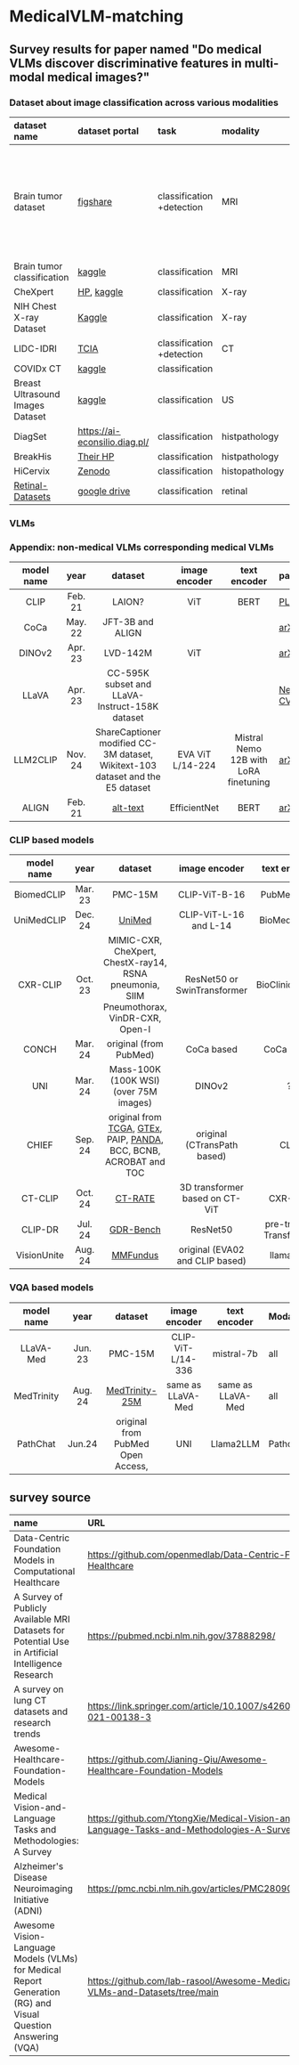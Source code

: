 # MedicalVLM-matching

## Survey results for paper named "Do medical VLMs discover discriminative features in multi-modal medical images?"
### Dataset about image classification across various modalities
|dataset name|dataset portal|task|modality|DOI of dataset|remarks|
|:-|:-|:-|:-|:-|:-|
|Brain tumor dataset|[figshare](https://doi.org/10.6084/m9.figshare.1512427.v8)|classification<br>+detection|MRI|10.1371/journal.pone.0140381|This dataset includes images on three imaging plane: axial, coronal, sagital.|
|Brain tumor classification|[kaggle](https://www.kaggle.com/datasets/sartajbhuvaji/brain-tumor-classification-mri)|classification|MRI|10.34740/kaggle/dsv/1183165|
|CheXpert|[HP](https://stanfordmlgroup.github.io/competitions/chexpert/), [kaggle](https://www.kaggle.com/datasets/ashery/chexpert)|classification|X-ray|10.1609/aaai.v33i01.3301590|
|NIH Chest X-ray Dataset|[Kaggle](https://www.kaggle.com/datasets/nih-chest-xrays/data)|classification|X-ray||
|LIDC-IDRI|[TCIA](https://www.cancerimagingarchive.net/collection/lidc-idri/)|classification<br>+detection|CT|10.7937/K9/TCIA.2015.LO9QL9SX|
|COVIDx CT|[kaggle](https://www.kaggle.com/datasets/hgunraj/covidxct)|classification|
|Breast Ultrasound Images Dataset|[kaggle](https://www.kaggle.com/datasets/aryashah2k/breast-ultrasound-images-dataset)|classification|US|10.1016/j.dib.2019.104863|
|DiagSet|https://ai-econsilio.diag.pl/|classification|histpathology|10.1038/s41598-024-52183-4|
|BreakHis|[Their HP](https://web.inf.ufpr.br/vri/databases/breast-cancer-histopathological-database-breakhis/)|classification|histpathology|10.1109/TBME.2015.2496264|
|HiCervix|[Zenodo](https://zenodo.org/records/11087263)|classification|histopathology|10.1109/TMI.2024.3419697|
|[Retinal-Datasets](https://github.com/lxirich/MM-Retinal)|[google drive](https://drive.google.com/drive/folders/177RCtDeA6n99gWqgBS_Sw3WT6qYbzVmy)|classification|retinal|10.1007/978-3-031-72378-0_67|

### VLMs
### Appendix: non-medical VLMs corresponding medical VLMs
|model name|year|dataset|image encoder|text encoder|paper|model URL|
|:-:|:-:|:-:|:-:|:-:|:-|:-|
|CLIP|Feb. 21|LAION?|ViT|BERT|[PLMR](https://proceedings.mlr.press/v139/radford21a)|[github](https://github.com/openai/CLIP)|
|CoCa|May. 22|JFT-3B and ALIGN|||[arXiv](https://arxiv.org/abs/2205.01917)|[github](https://github.com/lucidrains/CoCa-pytorch)|
|DINOv2|Apr. 23|LVD-142M|ViT||[arXiv](https://arxiv.org/abs/2304.07193)|[github](https://github.com/facebookresearch/dinov2?tab=readme-ov-file)|
|LLaVA|Apr. 23|CC-595K subset and LLaVA-Instruct-158K dataset|||[NeurIPS](https://proceedings.neurips.cc/paper_files/paper/2023/hash/6dcf277ea32ce3288914faf369fe6de0-Abstract-Conference.html), [CVPR2024](https://openaccess.thecvf.com/content/CVPR2024/html/Liu_Improved_Baselines_with_Visual_Instruction_Tuning_CVPR_2024_paper.html)|[github](https://github.com/haotian-liu/LLaVA)|
|LLM2CLIP|Nov. 24|ShareCaptioner modified CC-3M dataset, Wikitext-103 dataset and the E5 dataset|EVA ViT L/14-224|Mistral Nemo 12B with LoRA finetuning|[arXiv](https://arxiv.org/abs/2411.04997)|[github](https://github.com/microsoft/LLM2CLIP)|
|ALIGN|Feb. 21|[alt-text](https://www.mdpi.com/2076-3417/13/19/11103?utm_source=chatgpt.com)|EfficientNet|BERT|[arXiv](https://arxiv.org/abs/2102.05918)|[github](https://github.com/ALIGN-analoglayout/ALIGN-public)|

### CLIP based models
|model name|year|dataset|image encoder|text encoder|Modality|paper|model URL|
|:-:|:-:|:-:|:-:|:-:|:-|:-|:-|
|BiomedCLIP|Mar. 23|PMC-15M|CLIP-ViT-B-16|PubMedBERT|all|[arXiv](https://arxiv.org/abs/2303.00915)|[huggng face](https://huggingface.co/microsoft/BiomedCLIP-PubMedBERT_256-vit_base_patch16_224)|
|UniMedCLIP|Dec. 24|[UniMed](https://github.com/mbzuai-oryx/UniMed-CLIP/blob/main/docs/UniMed-DATA.md)|CLIP-ViT-L-16 and L-14|BioMed-BERT|all|[arXiv](https://arxiv.org/abs/2412.10372)|[github](https://github.com/mbzuai-oryx/UniMed-CLIP)|
|CXR-CLIP|Oct. 23|MIMIC-CXR,  CheXpert,  ChestX-ray14, RSNA pneumonia, SIIM Pneumothorax, VinDR-CXR,  Open-I|ResNet50 or SwinTransformer|BioClinicalBERT|X-ray|[MICCAI2023](https://link.springer.com/chapter/10.1007/978-3-031-43895-0_10)([arXiv](https://arxiv.org/abs/2310.13292))|[github](https://github.com/Soombit-ai/cxr-clip)|
|CONCH|Mar. 24|original (from PubMed)|CoCa based|CoCa based|histpathology|[nature medicine](https://www.nature.com/articles/s41591-024-02856-4)|[github](https://github.com/mahmoodlab/CONCH)|
|UNI|Mar. 24|Mass-100K<br>(100K WSI)<br>(over 75M images)|DINOv2|?|histpathology|[nature medicine](https://www.nature.com/articles/s41591-024-02857-3)|[github](https://github.com/mahmoodlab/UNI)|
|CHIEF|Sep. 24|original from [TCGA](https://www.cancer.gov/ccg/research/genome-sequencing/tcga), [GTEx](https://www.gtexportal.org/home/), PAIP, [PANDA](https://panda.grand-challenge.org/), BCC, BCNB, ACROBAT and TOC|original (CTransPath based)|CLIP|histpathology|[nature](https://www.nature.com/articles/s41586-024-07894-z)|[github](https://github.com/hms-dbmi/CHIEF)|
|CT-CLIP|Oct. 24|[CT-RATE](https://huggingface.co/datasets/ibrahimhamamci/CT-RATE)|3D transformer based on CT-ViT|CXR-Bert|CT (3D)|[arXiv](https://arxiv.org/abs/2403.17834)|[Hugging face](https://huggingface.co/datasets/ibrahimhamamci/CT-RATE)|
|CLIP-DR|Jul. 24|[GDR-Bench](https://github.com/chehx/DGDR/blob/main/GDRBench/README.md)|ResNet50|pre-trained Transformer|Retinopathy|[MICCAI2024](https://link.springer.com/chapter/10.1007/978-3-031-72378-0_62)([arXiv](https://arxiv.org/abs/2407.04068))|[github](https://github.com/Qinkaiyu/CLIP-DR)|
|VisionUnite|Aug. 24|[MMFundus](https://github.com/HUANGLIZI/MMFundus)|original (EVA02 and CLIP based)|llama-7B|Ophthalmology|[arXiv](https://arxiv.org/abs/2408.02865)|[github](https://github.com/HUANGLIZI/VisionUnite)|

### VQA based models
|model name|year|dataset|image encoder|text encoder|Modality|paper|model URL|
|:-:|:-:|:-:|:-:|:-:|:-|:-|:-|
|LLaVA-Med|Jun. 23|PMC-15M|CLIP-ViT-L/14-336|mistral-7b|all|[NeurIPS](https://proceedings.neurips.cc/paper_files/paper/2023/hash/5abcdf8ecdcacba028c6662789194572-Abstract-Datasets_and_Benchmarks.html)|[github](https://github.com/microsoft/LLaVA-Med)|
|MedTrinity|Aug. 24|[MedTrinity-25M](https://huggingface.co/datasets/UCSC-VLAA/MedTrinity-25M)|same as LLaVA-Med|same as LLaVA-Med|all|[arXiv](https://www.arxiv.org/abs/2408.02900)|[github](https://github.com/UCSC-VLAA/MedTrinity-25M)|
|PathChat|Jun.24|original from PubMed Open Access, |UNI|Llama2LLM|Pathology|[nature](https://www.nature.com/articles/s41586-024-07618-3)|[github](https://github.com/fedshyvana/pathology_mllm_training)

## survey source
|name|URL|
|:-|:-|
|Data-Centric Foundation Models in Computational Healthcare|https://github.com/openmedlab/Data-Centric-FM-Healthcare|
|A Survey of Publicly Available MRI Datasets for Potential Use in Artificial Intelligence Research|https://pubmed.ncbi.nlm.nih.gov/37888298/|
|A survey on lung CT datasets and research trends|https://link.springer.com/article/10.1007/s42600-021-00138-3|
|Awesome-Healthcare-Foundation-Models|https://github.com/Jianing-Qiu/Awesome-Healthcare-Foundation-Models|
|Medical Vision-and-Language Tasks and Methodologies: A Survey|https://github.com/YtongXie/Medical-Vision-and-Language-Tasks-and-Methodologies-A-Survey|
|Alzheimer's Disease Neuroimaging Initiative (ADNI)|https://pmc.ncbi.nlm.nih.gov/articles/PMC2809036/|
|Awesome Vision-Language Models (VLMs) for Medical Report Generation (RG) and Visual Question Answering (VQA)|https://github.com/lab-rasool/Awesome-Medical-VLMs-and-Datasets/tree/main|
